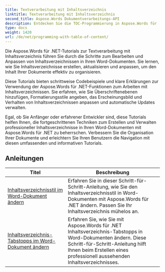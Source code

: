 ```yaml
---
title: Textverarbeitung mit Inhaltsverzeichnis
linktitle: Textverarbeitung mit Inhaltsverzeichnis
second_title: Aspose.Words Dokumentverarbeitungs-API
description: Entdecken Sie die TOC-Programmierung in Aspose.Words für .NET. Erfahren Sie mit Schritt-für-Schritt-Tutorials und C#-Codebeispielen, wie Sie Inhaltsverzeichnisse in Ihren Word-Dokumenten erstellen und bearbeiten.
type: docs
weight: 1420
url: /de/net/programming-with-table-of-content/
---
```

Die Aspose.Words für .NET-Tutorials zur Textverarbeitung mit Inhaltsverzeichnis führen Sie durch die Schritte zum Bearbeiten und Anpassen von Inhaltsverzeichnissen in Ihren Word-Dokumenten. Sie lernen, wie Sie Inhaltsverzeichnisse erstellen, aktualisieren und anpassen, um den Inhalt Ihrer Dokumente effektiv zu organisieren.

Diese Tutorials bieten schrittweise Codebeispiele und klare Erklärungen zur Verwendung der Aspose.Words für .NET-Funktionen zum Arbeiten mit Inhaltsverzeichnissen. Sie erfahren, wie Sie Überschriftenebenen hinzufügen, Formatierungsstile angeben, das Erscheinungsbild und Verhalten von Inhaltsverzeichnissen anpassen und automatische Updates verwalten.

Egal, ob Sie Anfänger oder erfahrener Entwickler sind, diese Tutorials helfen Ihnen, die fortgeschrittenen Techniken zum Erstellen und Verwalten professioneller Inhaltsverzeichnisse in Ihren Word-Dokumenten mit Aspose.Words für .NET zu beherrschen. Verbessern Sie die Organisation Ihrer Dokumente und erleichtern Sie Ihren Benutzern die Navigation mit diesen umfassenden und informativen Tutorials.

 ## Anleitungen
| Titel | Beschreibung |
| --- | --- |
| [Inhaltsverzeichnisstil im Word-Dokument ändern](./change-style-of-toc-level/) | Erfahren Sie in dieser Schritt-für-Schritt-Anleitung, wie Sie den Inhaltsverzeichnisstil in Word-Dokumenten mit Aspose.Words für .NET ändern. Passen Sie Ihr Inhaltsverzeichnis mühelos an. |
| [Inhaltsverzeichnis-Tabstopps im Word-Dokument ändern](./change-toc-tab-stops/) | Erfahren Sie, wie Sie mit Aspose.Words für .NET Inhaltsverzeichnis-Tabstopps in Word-Dokumenten ändern. Diese Schritt-für-Schritt-Anleitung hilft Ihnen beim Erstellen eines professionell aussehenden Inhaltsverzeichnisses. |